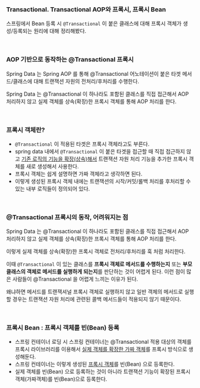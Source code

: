 ### Transactional. Transactional AOP와 프록시, 프록시 Bean

스프링에서 Bean 등록 시 `@Transactional` 이 붙은 클래스에 대해 프록시 객체가 생성/등록되는 원리에 대해 정리해봤다.<br>

<br>



### AOP 기반으로 동작하는 @Transactional 프록시

Spring Data 는 Spring AOP 를 통해 @Transactional 어노테이션이 붙은 타겟 메서드/클래스에 대해 트랜잭션 자원의 전처리/후처리를 수행한다.<br>

Spring Data 는 @Transactional 이 하나라도 포함된 클래스를 직접 접근해서 AOP 처리하지 않고 실제 객체를 상속(확장)한 프록시 객체를 통해 AOP 처리를 한다.<br>

<br>



### 프록시 객체란?

- `@Transactional` 이 적용된 타겟은 프록시 객체라고도 부른다.
- spring data 내에서 `@Transactional` 이 붙은 타겟을 접근할 때 직접 접근하지 않고 <u>기존 로직의 기능을 확장(상속)해서</u> 트랜잭션 자원 처리 기능을 추가한 프록시 객체를 새로 생성해서 사용한다.
- 프록시 객체는 쉽게 설명하면 가짜 객체라고 생각하면 된다.
- 이렇게 생성된 프록시 객체 내에는 트랜잭션의 시작/커밋/롤백 처리를 후처리할 수 있는 내부 로직들이 정의되어 있다.



<br>



### @Transactional 프록시의 동작, 어려워지는 점

Spring Data 는 @Transactional 이 하나라도 포함된 클래스를 직접 접근해서 AOP 처리하지 않고 실제 객체를 상속(확장)한 프록시 객체를 통해 AOP 처리를 한다.<br>

이렇게 실제 객체를 상속(확장)한 프록시 객체로 전처리/후처리를 훅 처럼 처리한다.<br>

이때 `@Transactional` 이 있는 클래스를 **프록시 객체로 메서드를 수행하는지** 또는 **부모클래스의 객체로 메서드를 실행하게 되는지**를 판단하는 것이 어렵게 된다. 이런 점이 많은 사람들이 @Transactional 을 어렵게 느끼는 이유가 된다.<br>

왜냐하면 메서드를 트랜잭셔널 프록시 객체로 실행하지 않고 일반 객체의 메서드로 실행할 경우는 트랜잭션 자원 처리에 관련된 콜백 메서드들이 적용되지 않기 때문이다.<br>



<br>





### 프록시 Bean : 프록시 객체를 빈(Bean) 등록

- 스프링 컨테이너 로딩 시 스프링 컨테이너는 @Transactional 적용 대상의 객체를 프록시 라이브러리를 이용해서 <u>실제 객체를 확장한 가짜 객체</u>를 프록시 방식으로 생성해둔다.
- 스프링 컨테이너는 이렇게 생성된 <u>프록시 객체</u>를 빈(Bean) 으로 등록한다. 
- 실제 객체를 빈(Bean) 으로 등록하는 것이 아니라 트랜잭션 기능이 확장된 프록시 객체(가짜객체)를 빈(Bean)으로 등록한다.



<br>


